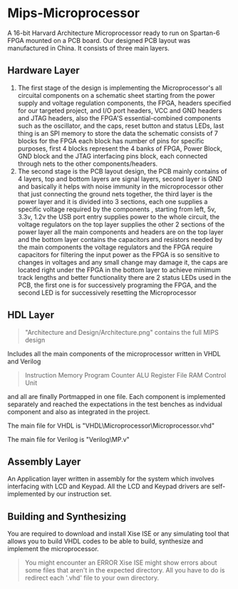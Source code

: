 # Mips-Microprocessor
A 16-bit Harvard Architecture Microprocessor ready to run on Spartan-6 FPGA mounted on a PCB board. Our designed PCB layout was manufactured in China. It consists of three main layers.

## Hardware Layer
1. The first stage of the design is implementing the Microprocessor's all circuital components on a schematic sheet starting from the power supply and voltage regulation components, the FPGA, headers specified for our targeted project, and I/O port headers, VCC and GND headers and JTAG headers, also the FPGA'S essential-combined components such as the oscillator, and the caps, reset button and status LEDs, last thing is an SPI memory to store the data
the schematic consists of 7 blocks for the FPGA each block has number of pins for specific purposes, first 4 blocks represent the 4 banks of FPGA, Power Block, GND block and the JTAG interfacing pins block, each connected through nets to the other components/headers.
2. The second stage is the PCB layout design, the PCB mainly contains of 4 layers, top and bottom layers are signal layers, second layer is GND and basically it helps with noise immunity in the microprocessor other that just connecting the ground nets together, the third layer is the power layer and it is divided into 3 sections, each one supplies a specific voltage required by the components , starting from left, 5v, 3.3v, 1.2v
the USB port entry supplies power to the whole circuit, the voltage regulators on the top layer supplies the other 2 sections of the power layer
all the main components and headers are on the top layer and the bottom layer contains the capacitors and resistors needed by the main components
the voltage regulators and the FPGA require capacitors for filtering the input power as the FPGA is so sensitive to changes in voltages and any small change may damage it, the caps are located right under the FPGA in the bottom layer to achieve minimum track lengths and better functionality
there are 2 status LEDs used in the PCB, the first one is for successively programing the FPGA, and the second LED is for successively resetting the Microprocessor

## HDL Layer

> "Architecture and Design/Architecture.png" contains the full MIPS design

Includes all the main components of the microprocessor written in VHDL and Verilog
> Instruction Memory
> Program Counter
> ALU
> Register File
> RAM
> Control Unit

and all are finally Portmapped in one file.
Each component is implemented separately and reached the expectations in the test benches as indvidual component and also as integrated in the project.

The main file for VHDL is "VHDL\Microprocessor\Microprocessor.vhd"

The main file for Verilog is "Verilog\MP.v"

## Assembly Layer

An Application layer written in assembly for the system which involves interfacing with LCD and Keypad. All the LCD and Keypad drivers are self-implemented by our instruction set.

## Building and Synthesizing

You are required to download and install Xise ISE or any simulating tool that allows you to build VHDL codes to be able to build, synthesize and implement the microprocessor.

> You might encounter an ERROR
> Xise ISE might show errors about some files that aren't in the expected directory. All you have to do is redirect each '.vhd' file to your own
> directory.
